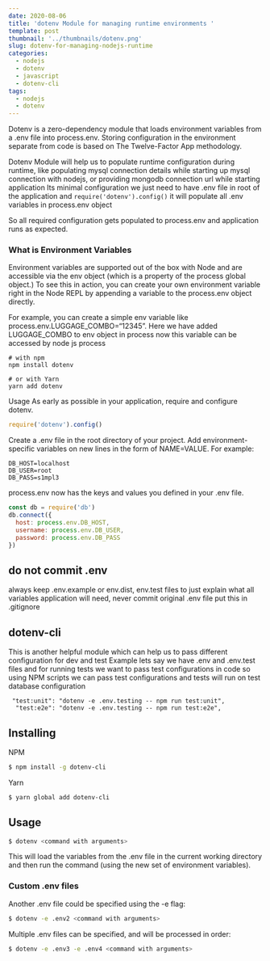 ```yaml
---
date: 2020-08-06
title: 'dotenv Module for managing runtime environments '
template: post
thumbnail: '../thumbnails/dotenv.png'
slug: dotenv-for-managing-nodejs-runtime
categories:
  - nodejs
  - dotenv
  - javascript
  - dotenv-cli
tags:
  - nodejs
  - dotenv
---
```



Dotenv is a zero-dependency module that loads environment variables from a .env file into process.env. Storing configuration in the environment separate from code is based on The Twelve-Factor App methodology.

Dotenv Module will help us to populate runtime configuration during runtime, like populating mysql connection details while starting up mysql connection with nodejs, or providing mongodb connection url while starting application 
Its minimal configuration we just need to have .env file in root of the application and `require('dotenv').config()` it will populate all .env variables in process.env object

So all required configuration gets populated to process.env and application runs as expected.

### What is Environment Variables
Environment variables are supported out of the box with Node and are accessible via the env object (which is a property of the process global object.)
To see this in action, you can create your own environment variable right in the Node REPL by appending a variable to the process.env object directly.

For example, you can create a simple env variable like process.env.LUGGAGE_COMBO=“12345”.
Here we have added LUGGAGE_COMBO to env object in process now this variable can be accessed by node js process

```
# with npm
npm install dotenv

# or with Yarn
yarn add dotenv
```

Usage
As early as possible in your application, require and configure dotenv.

```javascript
require('dotenv').config()
```

Create a .env file in the root directory of your project. Add environment-specific variables on new lines in the form of NAME=VALUE. For example:
```
DB_HOST=localhost
DB_USER=root
DB_PASS=s1mpl3
```
process.env now has the keys and values you defined in your .env file.
```javascript
const db = require('db')
db.connect({
  host: process.env.DB_HOST,
  username: process.env.DB_USER,
  password: process.env.DB_PASS
})
```

## do not commit .env

always keep .env.example or env.dist, env.test files to just explain what all variables application will need, never commit original .env file put this in .gitignore 

## dotenv-cli

This is another helpful module which can help us to pass different configuration for dev and test 
Example lets say we have .env and .env.test files and for running tests we want to pass test configurations in code so using NPM scripts we can pass test configurations and tests will run on test database configuration 

```
 "test:unit": "dotenv -e .env.testing -- npm run test:unit",
  "test:e2e": "dotenv -e .env.testing -- npm run test:e2e",
```

## Installing

NPM
```bash
$ npm install -g dotenv-cli
```

Yarn
```bash
$ yarn global add dotenv-cli
```

## Usage

```bash
$ dotenv <command with arguments>
```

This will load the variables from the .env file in the current working directory and then run the command (using the new set of environment variables).

### Custom .env files
Another .env file could be specified using the -e flag:
```bash
$ dotenv -e .env2 <command with arguments>
```

Multiple .env files can be specified, and will be processed in order:
```bash
$ dotenv -e .env3 -e .env4 <command with arguments>
```